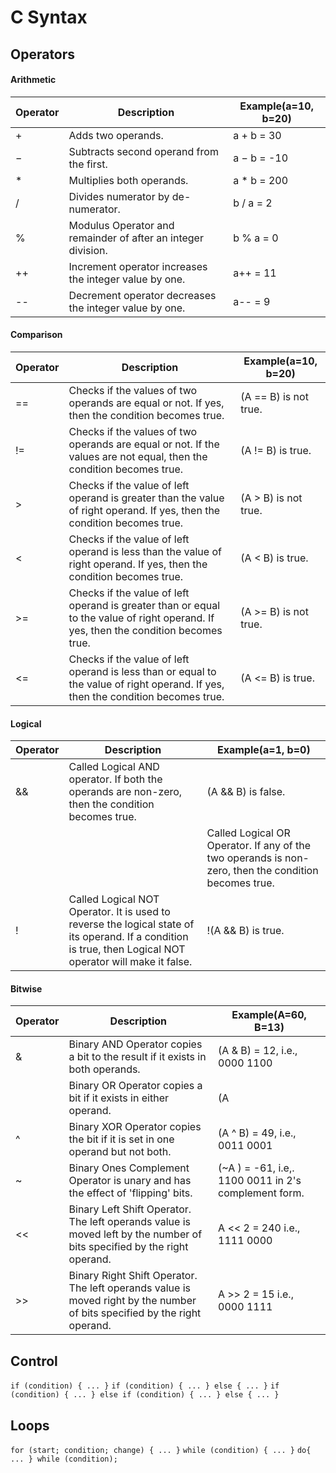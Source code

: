 # C Syntax

## Operators

#### Arithmetic
Operator|Description|Example(a=10, b=20)
--------|-----------|-------------------
+|Adds two operands.|a + b = 30
−|Subtracts second operand from the first.|a − b = -10
*|Multiplies both operands.|a * b = 200
/|Divides numerator by de-numerator.|b / a = 2
%|Modulus Operator and remainder of after an integer division.|b % a = 0
++|Increment operator increases the integer value by one.|a++ = 11
--|Decrement operator decreases the integer value by one.|a-- = 9

#### Comparison
Operator|Description|Example(a=10, b=20)
--------|-----------|-------------------
==|Checks if the values of two operands are equal or not. If yes, then the condition becomes true.|(A == B) is not true.
!=|Checks if the values of two operands are equal or not. If the values are not equal, then the condition becomes true.|(A != B) is true.
>|Checks if the value of left operand is greater than the value of right operand. If yes, then the condition becomes true.|(A > B) is not true.
<|Checks if the value of left operand is less than the value of right operand. If yes, then the condition becomes true.|(A < B) is true.
>=|Checks if the value of left operand is greater than or equal to the value of right operand. If yes, then the condition becomes true.|(A >= B) is not true.
<=|Checks if the value of left operand is less than or equal to the value of right operand. If yes, then the condition becomes true.|(A <= B) is true.

#### Logical
Operator|Description|Example(a=1, b=0)
--------|-----------|-------------------
&&|Called Logical AND operator. If both the operands are non-zero, then the condition becomes true.|(A && B) is false.
|||Called Logical OR Operator. If any of the two operands is non-zero, then the condition becomes true.|(A || B) is true.
!|Called Logical NOT Operator. It is used to reverse the logical state of its operand. If a condition is true, then Logical NOT operator will make it false.|!(A && B) is true.


#### Bitwise
Operator|Description|Example(A=60, B=13)
--------|-----------|-------------------
&|Binary AND Operator copies a bit to the result if it exists in both operands.|(A & B) = 12, i.e., 0000 1100
||Binary OR Operator copies a bit if it exists in either operand.|(A | B) = 61, i.e., 0011 1101
^|Binary XOR Operator copies the bit if it is set in one operand but not both.|(A ^ B) = 49, i.e., 0011 0001
~|Binary Ones Complement Operator is unary and has the effect of 'flipping' bits.|(~A ) = -61, i.e,. 1100 0011 in 2's complement form.
<<|Binary Left Shift Operator. The left operands value is moved left by the number of bits specified by the right operand.|A << 2 = 240 i.e., 1111 0000
>>|Binary Right Shift Operator. The left operands value is moved right by the number of bits specified by the right operand.|A >> 2 = 15 i.e., 0000 1111

## Control

`if (condition) { ... }`
`if (condition) { ... } else { ... }`
`if (condition) { ... } else if (condition) { ... } else { ... }`

## Loops

`for (start; condition; change) { ... }`
`while (condition) { ... }`
`do{ ... } while (condition);`
